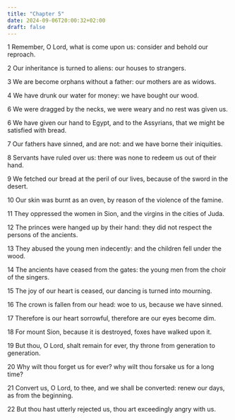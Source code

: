 ```yaml
---
title: "Chapter 5"
date: 2024-09-06T20:00:32+02:00
draft: false
---
```



1 Remember, O Lord, what is come upon us: consider and behold our reproach.

2 Our inheritance is turned to aliens: our houses to strangers.

3 We are become orphans without a father: our mothers are as widows.

4 We have drunk our water for money: we have bought our wood.

6 We were dragged by the necks, we were weary and no rest was given us.

6 We have given our hand to Egypt, and to the Assyrians, that we might be satisfied with bread.

7 Our fathers have sinned, and are not: and we have borne their iniquities.

8 Servants have ruled over us: there was none to redeem us out of their hand.

9 We fetched our bread at the peril of our lives, because of the sword in the desert.

10 Our skin was burnt as an oven, by reason of the violence of the famine.

11 They oppressed the women in Sion, and the virgins in the cities of Juda.

12 The princes were hanged up by their hand: they did not respect the persons of the ancients.

13 They abused the young men indecently: and the children fell under the wood.

14 The ancients have ceased from the gates: the young men from the choir of the singers.

15 The joy of our heart is ceased, our dancing is turned into mourning.

16 The crown is fallen from our head: woe to us, because we have sinned.

17 Therefore is our heart sorrowful, therefore are our eyes become dim.

18 For mount Sion, because it is destroyed, foxes have walked upon it.

19 But thou, O Lord, shalt remain for ever, thy throne from generation to generation.

20 Why wilt thou forget us for ever? why wilt thou forsake us for a long time?

21 Convert us, O Lord, to thee, and we shall be converted: renew our days, as from the beginning.

22 But thou hast utterly rejected us, thou art exceedingly angry with us.

